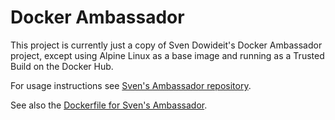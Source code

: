 # Docker Ambassador

This project is currently just a copy of Sven Dowideit's Docker Ambassador project, except using Alpine Linux as a base image and running as a Trusted Build on the Docker Hub.

For usage instructions see [Sven's Ambassador repository](https://registry.hub.docker.com/u/svendowideit/ambassador/).

See also the [Dockerfile for Sven's Ambassador](https://github.com/SvenDowideit/dockerfiles/blob/master/ambassador/Dockerfile).
